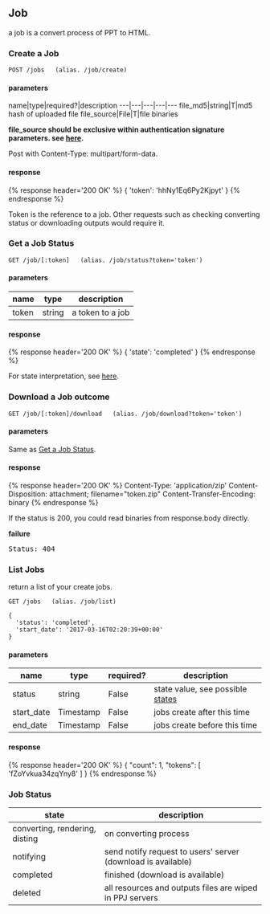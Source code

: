 ## Job

a job is a convert process of PPT to HTML.

### Create a Job

```
POST /jobs   (alias. /job/create)
```

#### parameters
name|type|required?|description
---|---|---|---|---
file_md5|string|T|md5 hash of uploaded file
file_source|File|T|file binaries

**file_source should be exclusive within authentication signature parameters. see [here]().**

Post with Content-Type: multipart/form-data.

#### response
{% response header='200 OK' %}
{
  'token': 'hhNy1Eq6Py2Kjpyt'
}
{% endresponse %}


Token is the reference to a job. Other requests such as checking converting status or downloading outputs would require it.

### Get a Job Status

```
GET /job/[:token]   (alias. /job/status?token='token')
```
#### parameters
name|type|description
---|---|---
token|string|a token to a job

#### response
{% response header='200 OK' %}
{
  'state': 'completed'
}
{% endresponse %}

For state interpretation, see [here](#job-status).

### Download a Job outcome

```
GET /job/[:token]/download   (alias. /job/download?token='token')
```
#### parameters
Same as [Get a Job Status](#get-a-job-status).

#### response
{% response header='200 OK' %}
Content-Type: 'application/zip'
Content-Disposition: attachment; filename="token.zip"
Content-Transfer-Encoding: binary
{% endresponse %}

If the status is 200, you could read binaries from response.body directly.

__failure__
<pre class='response'>
<span class='headers'>Status: 404</span>
</pre>

### List Jobs

return a list of your create jobs.

```
GET /jobs   (alias. /job/list)

{
  'status': 'completed',
  'start_date': '2017-03-16T02:20:39+00:00'
}
```
#### parameters
name|type|required?|description
---|---|---|---
status|string|False|state value, see possible [states](#job-status)
start_date|Timestamp|False|jobs create after this time
end_date|Timestamp|False|jobs create before this time

#### response
{% response header='200 OK' %}
{
  "count": 1,
  "tokens": [
    'fZoYvkua34zqYny8'
  ]
}
{% endresponse %}

### Job Status
state|description
---|---
converting, rendering, disting| on converting process
notifying|send notify request to users' server (download is available)
completed|finished (download is available)
deleted|all resources and outputs files are wiped in PPJ servers
